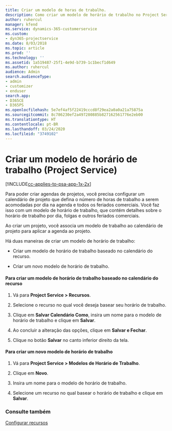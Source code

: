 ```yaml
---
title: Criar um modelo de horas de trabalho.
description: Como criar um modelo de horário de trabalho no Project Service
author: ruhercul
manager: kfend
ms.service: dynamics-365-customerservice
ms.custom:
- dyn365-projectservice
ms.date: 8/03/2018
ms.topic: article
ms.prod: ''
ms.technology: ''
ms.assetid: 1a519487-25f1-4e9d-b739-1c1becf1d649
ms.author: ruhercul
audience: Admin
search.audienceType:
- admin
- customizer
- enduser
search.app:
- D365CE
- D365PS
ms.openlocfilehash: 5e7ef4af5f22419cccd8f29ea2a0a0a21a75875a
ms.sourcegitcommit: 8c786230ef2a497280885b827162561776e2eb00
ms.translationtype: HT
ms.contentlocale: pt-BR
ms.lasthandoff: 03/24/2020
ms.locfileid: "3749102"
---
```

# <a name="create-a-work-hours-template-project-service"></a>Criar um modelo de horário de trabalho (Project Service)

[!INCLUDE[cc-applies-to-psa-app-1x-2x](../includes/cc-applies-to-psa-app-1x-2x.md)]

Para poder criar agendas de projetos, você precisa configurar um calendário de projeto que defina o número de horas de trabalho a serem acomodadas por dia na agenda e todos os feriados comerciais. Você faz isso com um modelo de horário de trabalho, que contém detalhes sobre o horário de trabalho por dia, folgas e outros feriados comerciais.  
  
 Ao criar um projeto, você associa um modelo de trabalho ao calendário de projeto para aplicar a agenda ao projeto.  
  
 Há duas maneiras de criar um modelo de horário de trabalho:  
  
-   Criar um modelo de horário de trabalho baseado no calendário do recurso.  
  
-   Criar um novo modelo de horário de trabalho.  
  
#### <a name="to-create-a-work-hours-template-based-on-a-resources-calendar"></a>Para criar um modelo de horário de trabalho baseado no calendário do recurso  
  
1.  Vá para **Project Service > Recursos**.  
  
2.  Selecione o recurso no qual você deseja basear seu horário de trabalho.  
  
3.  Clique em **Salvar Calendário Como**, insira um nome para o modelo de horário de trabalho e clique em **Salvar**.  
  
4.  Ao concluir a alteração das opções, clique em **Salvar e Fechar**.  
  
5.  Clique no botão **Salvar** no canto inferior direito da tela.  
  
#### <a name="to-create-a-new-work-hours-template"></a>Para criar um novo modelo de horário de trabalho  
  
1.  Vá para **Project Service > Modelos de Horário de Trabalho**.  
  
2.  Clique em **Novo**.  
  
3.  Insira um nome para o modelo de horário de trabalho.  
  
4.  Selecione um recurso no qual basear o horário de trabalho e clique em **Salvar**.  
  
### <a name="see-also"></a>Consulte também  
 [Configurar recursos](../project-service/set-up-resources.md)

